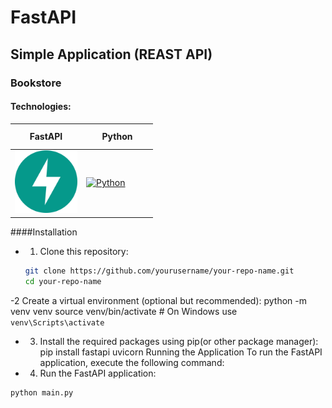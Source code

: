 # FastAPI
## Simple Application (REAST API)
### Bookstore
#### Technologies:
<table>
  <thead>
    <tr>
      <th height=33 width=100>FastAPI</th>
      <th height=33 width=100>Python</th>
    </tr>
  </thead>
  <tbody>
    <tr>
      <td height=100 width=100>
        <a href=https://fastapi.tiangolo.com/>
          <img src=https://github.com/AndriiKot/BookStore--FastAPI/blob/main/icons/fastapi.svg alt=FastAPI>
        </a>
      </td>
      <td height=100 width=100>
        <a href=https://www.python.org/>
          <img src=https://github.com/AndriiKot/___Icons__and__Links___/blob/main/icons/python.svg alt=Python>
        </a>
      </td>
    </tr>
  </tbody>
</table>

####Installation
- 1. Clone this repository:

   ```bash
   git clone https://github.com/yourusername/your-repo-name.git
   cd your-repo-name
   ```
-2 Create a virtual environment (optional but recommended):
python -m venv venv
source venv/bin/activate  # On Windows use `venv\Scripts\activate`

- 3. Install the required packages using pip(or other package manager):
pip install fastapi uvicorn
Running the Application
To run the FastAPI application, execute the following command:

- 4. Run the FastAPI application:
```bash
python main.py
```

